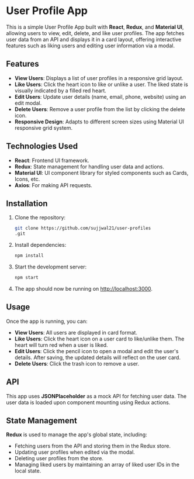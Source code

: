 # User Profile App

This is a simple User Profile App built with **React**, **Redux**, and **Material UI**, allowing users to view, edit, delete, and like user profiles. The app fetches user data from an API and displays it in a card layout, offering interactive features such as liking users and editing user information via a modal.

## Features

- **View Users**: Displays a list of user profiles in a responsive grid layout.
- **Like Users**: Click the heart icon to like or unlike a user. The liked state is visually indicated by a filled red heart.
- **Edit Users**: Update user details (name, email, phone, website) using an edit modal.
- **Delete Users**: Remove a user profile from the list by clicking the delete icon.
- **Responsive Design**: Adapts to different screen sizes using Material UI responsive grid system.

## Technologies Used

- **React**: Frontend UI framework.
- **Redux**: State management for handling user data and actions.
- **Material UI**: UI component library for styled components such as Cards, Icons, etc.
- **Axios**: For making API requests.


## Installation

1. Clone the repository:
    ```bash
    git clone https://github.com/sujjwal21/user-profiles
    .git
    ```

2. Install dependencies:
    ```bash
    npm install
    ```

3. Start the development server:
    ```bash
    npm start
    ```

4. The app should now be running on [http://localhost:3000](http://localhost:3000).

## Usage

Once the app is running, you can:

- **View Users**: All users are displayed in card format.
- **Like Users**: Click the heart icon on a user card to like/unlike them. The heart will turn red when a user is liked.
- **Edit Users**: Click the pencil icon to open a modal and edit the user's details. After saving, the updated details will reflect on the user card.
- **Delete Users**: Click the trash icon to remove a user.

## API

This app uses **JSONPlaceholder** as a mock API for fetching user data. The user data is loaded upon component mounting using Redux actions.

## State Management

**Redux** is used to manage the app's global state, including:

- Fetching users from the API and storing them in the Redux store.
- Updating user profiles when edited via the modal.
- Deleting user profiles from the store.
- Managing liked users by maintaining an array of liked user IDs in the local state.

